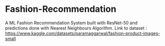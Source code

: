 # Fashion-Recommendation
A ML Fashion Recommendation System built with ResNet-50 and predictions done with Nearest Neighbours Algorithm.
Link to dataset : https://www.kaggle.com/datasets/paramaggarwal/fashion-product-images-small
